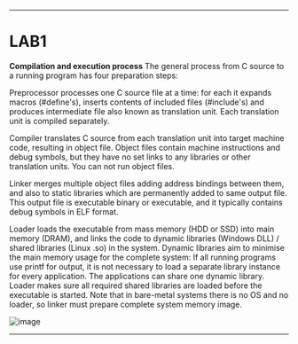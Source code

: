 
___
# LAB1

**Compilation and execution process**
The general process from C source to a running program has four preparation steps:


Preprocessor processes one C source file at a time: for each it expands macros (#define's), inserts contents of included files (#include's) and produces intermediate file also known as translation unit. Each translation unit is compiled separately.

Compiler translates C source from each translation unit into target machine code, resulting in object file. Object files contain machine instructions and debug symbols, but they have no set links to any libraries or other translation units. You can not run object files.

Linker merges multiple object files adding address bindings between them, and also to static libraries which are permanently added to same output file. This output file is executable binary or executable, and it typically contains debug symbols in ELF format.

Loader loads the executable from mass memory (HDD or SSD) into main memory (DRAM), and links the code to dynamic libraries (Windows DLL) / shared libraries (Linux .so) in the system. Dynamic libraries aim to minimise the main memory usage for the complete system: If all running programs use printf for output, it is not necessary to load a separate library instance for every application. The applications can share one dynamic library. Loader makes sure all required shared libraries are loaded before the executable is started. Note that in bare-metal systems there is no OS and no loader, so linker must prepare complete system memory image.

![image](https://user-images.githubusercontent.com/44445562/229284976-039d4abd-f047-45ea-8f92-cfa0ba94e7d8.png)

___
